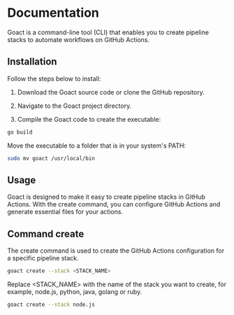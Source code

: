 # Documentation

Goact is a command-line tool (CLI) that enables you to create pipeline stacks to automate workflows on GitHub Actions.

## Installation

 Follow the steps below to install:

1. Download the Goact source code or clone the GitHub repository.

2. Navigate to the Goact project directory.

3. Compile the Goact code to create the executable:

```bash
go build
```

Move the executable to a folder that is in your system's PATH:

```bash
sudo mv goact /usr/local/bin
```

## Usage

Goact is designed to make it easy to create pipeline stacks in GitHub Actions. With the create command, you can configure GitHub Actions and generate essential files for your actions.

## Command create

The create command is used to create the GitHub Actions configuration for a specific pipeline stack.

```bash
goact create --stack <STACK_NAME>
```

Replace <STACK_NAME> with the name of the stack you want to create, for example, node.js, python, java, golang or ruby.

```bash
goact create --stack node.js
```
